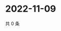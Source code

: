 # 2022-11-09

共 0 条

<!-- BEGIN WEIBO -->
<!-- 最后更新时间 Wed Nov 09 2022 03:21:53 GMT+0800 (China Standard Time) -->

<!-- END WEIBO -->
